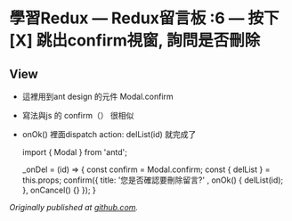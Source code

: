 
# 學習Redux — Redux留言板 :6 — 按下[X] 跳出confirm視窗, 詢問是否刪除



## View

* 這裡用到ant design 的元件 Modal.confirm

* 寫法與js 的 confirm（） 很相似

* onOk() 裡面dispatch action: delList(id) 就完成了

    import { Modal } from 'antd';
    
    _onDel = (id) => {
        const confirm = Modal.confirm;
        const { delList } = this.props;
        confirm({
            title: '您是否確認要刪除留言?' ,
            onOk() {
                delList(id);
            },
            onCancel() {}
        });
    }

*Originally published at [github.com](https://github.com/justin3737/redux-message-board/issues/6).*
